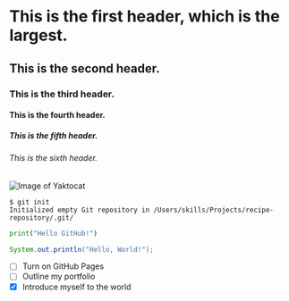 # This is the first header, which is the largest.

## This is the second header.

### This is the third header.

#### This is the fourth header.

##### This is the fifth header.

###### This is the sixth header.

![Image of Yaktocat](https://octodex.github.com/images/yaktocat.png)

```
$ git init
Initialized empty Git repository in /Users/skills/Projects/recipe-repository/.git/
```

```python
print("Hello GitHub!")
```

```java
System.out.println("Hello, World!");
```
- [ ] Turn on GitHub Pages
- [ ] Outline my portfolio
- [x] Introduce myself to the world
